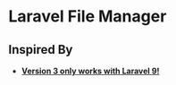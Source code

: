 # Laravel File Manager

## Inspired By
- **[Version 3 only works with Laravel 9!](https://github.com/alexusmai/laravel-file-manager)**